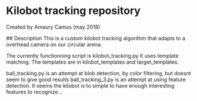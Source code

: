 # Kilobot tracking repository
Created by Amaury Camus (may 2018)   


## Description
This is a custom kilobot tracking algorithm that adapts to a overhead camera on our circular arena.

The currently functionning script is kilobot_tracking.py
It uses template matching. The templates are in kilobot_templates and target_templates.

ball_tracking.py is an attempt at blob detection, by color filtering, but doesnt seem to give good results
ball_tracking_3.py is an attempt at using feature detection. It seems the kilobot is to simple to have enough interesting features to recognize...